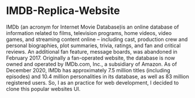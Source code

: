 # IMDB-Replica-Website
IMDb (an acronym for Internet Movie Database)is an online database of information related to films, television programs, home videos, video games, and streaming content online – including cast, production crew and personal biographies, plot summaries, trivia, ratings, and fan and critical reviews. An additional fan feature, message boards, was abandoned in February 2017. Originally a fan-operated website, the database is now owned and operated by IMDb.com, Inc., a subsidiary of Amazon.
As of December 2020, IMDb has approximately 7.5 million titles (including episodes) and 10.4 million personalities in its database, as well as 83 million registered users.
So, I as an practice for web development, I decided to clone this popular websites UI.
